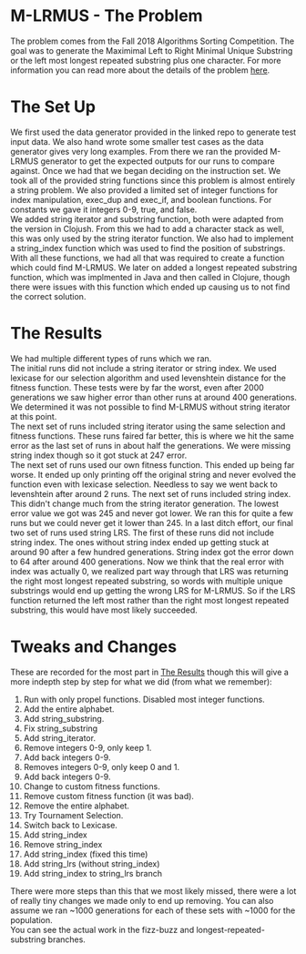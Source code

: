 # M-LRMUS - The Problem
The problem comes from the Fall 2018 Algorithms Sorting Competition. The goal was to generate the Maximimal Left to Right Minimal Unique Substring or the left most longest repeated substring plus one character. For more information you can read more about the details of the problem [here](https://github.com/pluck011/SortingCompetitionF18).

# The Set Up
We first used the data generator provided in the linked repo to generate test input data. We also hand wrote some smaller test cases as the data generator gives very long examples. From there we ran the provided M-LRMUS generator to get the expected outputs for our runs to compare against. Once we had that we began deciding on the instruction set.
We took all of the provided string functions since this problem is almost entirely a string problem. We also provided a limited set of integer functions for index manipulation, exec_dup and exec_if, and boolean functions. For constants we gave it integers 0-9, true, and false.  
We added string iterator and substring function, both were adapted from the version in Clojush. From this we had to add a character stack as well, this was only used by the string iterator function. We also had to implement a string_index function which was used to find the position of substrings. With all these functions, we had all that was required to create a function which could find M-LRMUS.
We later on added a longest repeated substring function, which was implmented in Java and then called in Clojure, though there were issues with this function which ended up causing us to not find the correct solution.

# The Results
We had multiple different types of runs which we ran.   
The initial runs did not include a string iterator or string index. We used lexicase for our selection algorithm and used levenshtein distance for the fitness function. These tests were by far the worst, even after 2000 generations we saw higher error than other runs at around 400 generations. We determined it was not possible to find M-LRMUS without string iterator at this point.  
The next set of runs included string iterator using the same selection and fitness functions. These runs faired far better, this is where we hit the same error as the last set of runs in about half the generations. We were missing string index though so it got stuck at 247 error.  
The next set of runs used our own fitness function. This ended up being far worse. It ended up only printing off the original string and never evolved the function even with lexicase selection. Needless to say we went back to levenshtein after around 2 runs.
The next set of runs included string index. This didn't change much from the string iterator generation. The lowest error value we got was 245 and never got lower. We ran this for quite a few runs but we could never get it lower than 245.
In a last ditch effort, our final two set of runs used string LRS. The first of these runs did not include string index. The ones without string index ended up getting stuck at around 90 after a few hundred generations. String index got the error down to 64 after around 400 generations. Now we think that the real error with index was actually 0, we realized part way through that LRS was returning the right most longest repeated substring, so words with multiple unique substrings would end up getting the wrong LRS for M-LRMUS. So if the LRS function returned the left most rather than the right most longest repeated substring, this would have most likely succeeded.

# Tweaks and Changes
These are recorded for the most part in [The Results](#the-results) though this will give a more indepth step by step for what we did (from what we remember):
1. Run with only propel functions. Disabled most integer functions.
2. Add the entire alphabet.
3. Add string_substring.
4. Fix string_substring
5. Add string_iterator.
6. Remove integers 0-9, only keep 1.
7. Add back integers 0-9.
8. Removes integers 0-9, only keep 0 and 1.
9. Add back integers 0-9.
10. Change to custom fitness functions.
11. Remove custom fitness function (it was bad).
12. Remove the entire alphabet.
13. Try Tournament Selection.
14. Switch back to Lexicase.
15. Add string_index
16. Remove string_index
17. Add string_index (fixed this time)
18. Add string_lrs (without string_index)
19. Add string_index to string_lrs branch  

There were more steps than this that we most likely missed, there were a lot of really tiny changes we made only to end up removing. You can also assume we ran ~1000 generations for each of these sets with ~1000 for the population.  
You can see the actual work in the fizz-buzz and longest-repeated-substring branches.